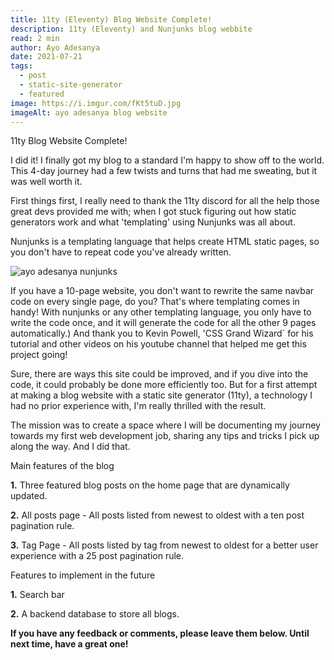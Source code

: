 ```yaml
---
title: 11ty (Eleventy) Blog Website Complete!
description: 11ty (Eleventy) and Nunjunks blog webbite
read: 2 min
author: Ayo Adesanya
date: 2021-07-21
tags:
  - post
  - static-site-generator
  - featured
image: https://i.imgur.com/fKt5tuD.jpg
imageAlt: ayo adesanya blog website
---
```


<div class="snippet__title text-gradient article-special-case bold">11ty Blog Website Complete!</div>

<p>I did it! I finally got my blog to a standard I'm happy to show off to the world. This 4-day journey had a few twists and turns that had me sweating, but it was well worth it.  </p>

<p>First things first, I really need to thank the 11ty discord for all the help those great devs provided me with; when I got stuck figuring out how static generators work and what 'templating' using Nunjunks was all about. </p>

<p>Nunjunks is a templating language that helps create HTML static pages, so you don't have to repeat code you've already written.</p>

<div class="image-block">

<img class="blog-img--2 picture" style="" src="https://i.imgur.com/7zTThYf.jpg" alt="ayo adesanya nunjunks" title="ayo adesanya nunjunks" />

</div>

<p>If you have a 10-page website, you don't want to rewrite the same navbar code on every single page, do you? That's where templating comes in handy! With nunjunks or any other templating language, you only have to write the code once, and it will generate the code for all the other 9 pages automatically.) And thank you to Kevin Powell, 'CSS Grand Wizard` for his tutorial and other videos on his youtube channel that helped me get this project going!  </p>

<p>Sure, there are ways this site could be improved, and if you dive into the code, it could probably be done more efficiently too. But for a first attempt at making a blog website with a static site generator (11ty),  a technology I had no prior experience with, I'm really thrilled with the result.  </p>

<p>The mission was to create a space where I will be documenting my journey towards my first web development job, sharing any tips and tricks I pick up along the way. And I did that. </p>

<div class="snippet__title text-gradient article-special-case bold">Main features of the blog</div>

<p><b>1.</b> Three featured blog posts on the home page that are dynamically updated.</p>

<p><b>2.</b> All posts page - All posts listed from newest to oldest with a ten post pagination rule.</p>

<p><b>3.</b> Tag Page - All posts listed by tag from newest to oldest for a better user experience with a 25 post pagination rule. </p>

<div class="snippet__title text-gradient article-special-case bold">Features to implement in the future</div>

<p><b>1.</b> Search bar</p>

<p><b>2.</b> A backend database to store all blogs. </p>

<p><b>If you have any feedback or comments, please leave them below. Until next time, have a great one! </b></p>
